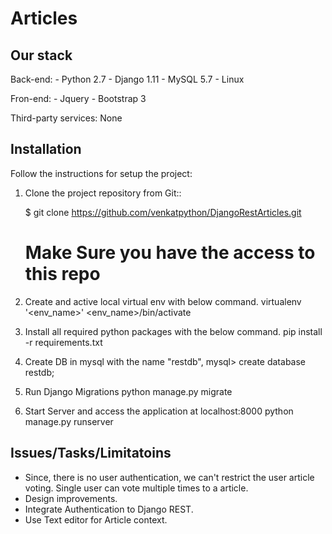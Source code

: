 Articles
=================


Our stack
---------

Back-end:
    - Python 2.7
    - Django 1.11
    - MySQL 5.7
    - Linux

Fron-end:
    - Jquery
    - Bootstrap 3

Third-party services:
    None


Installation
------------

Follow the instructions for setup the project:

1. Clone the project repository from Git::

    $ git clone https://github.com/venkatpython/DjangoRestArticles.git
    # Make Sure you have the access to this repo

2. Create and active local virtual env with below command.
    virtualenv '<env_name>'
    <env_name>/bin/activate

3. Install all required python packages with the below command.
    pip install -r requirements.txt

3. Create DB in mysql with the name "restdb",
    mysql> create database restdb;

4. Run Django Migrations
    python manage.py migrate

5. Start Server and access the application at localhost:8000
    python manage.py runserver



Issues/Tasks/Limitatoins
------------

- Since, there is no user authentication, we can't restrict the user article voting. Single user can vote multiple
  times to a article.
- Design improvements.
- Integrate Authentication to Django REST.
- Use Text editor for Article context.

